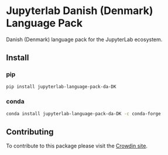 # Jupyterlab Danish (Denmark) Language Pack

Danish (Denmark) language pack for the JupyterLab ecosystem.

## Install

### pip

```bash
pip install jupyterlab-language-pack-da-DK
```

### conda

```bash
conda install jupyterlab-language-pack-da-DK -c conda-forge
```

## Contributing

To contribute to this package please visit the [Crowdin site](https://crowdin.com/project/jupyterlab).
